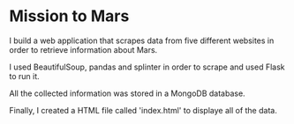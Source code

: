 # Mission to Mars

I build a web application that scrapes data from five different websites in order to retrieve information about Mars.

I used BeautifulSoup, pandas and splinter in order to scrape and used Flask to run it.

All the collected information was stored in a MongoDB database.

Finally, I created a HTML file called 'index.html' to displaye all of the data.
